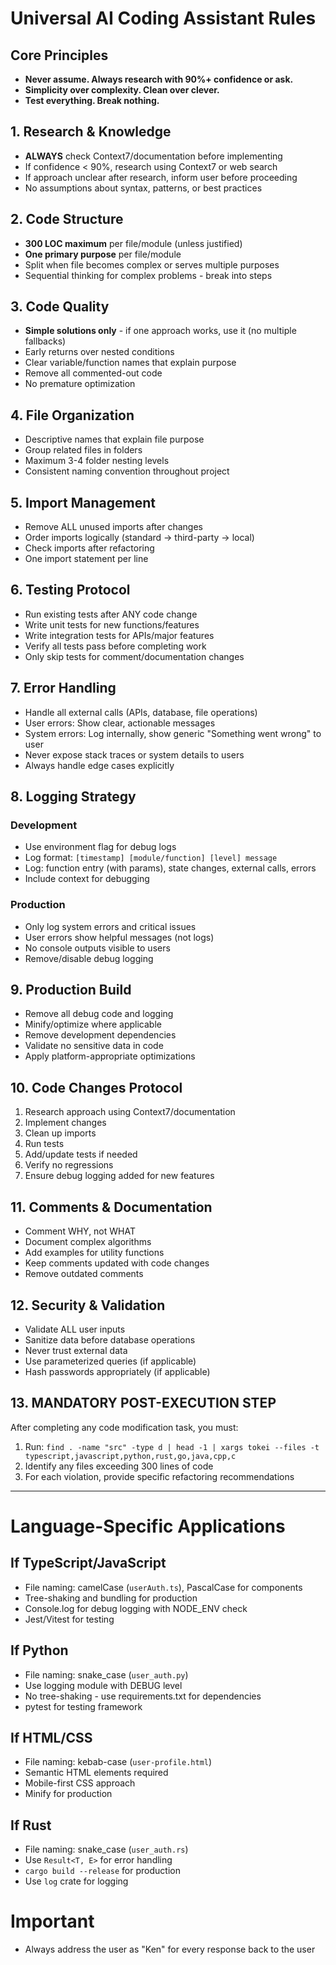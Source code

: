 # Universal AI Coding Assistant Rules

## Core Principles
- **Never assume. Always research with 90%+ confidence or ask.**
- **Simplicity over complexity. Clean over clever.**
- **Test everything. Break nothing.**

## 1. Research & Knowledge
- **ALWAYS** check Context7/documentation before implementing
- If confidence < 90%, research using Context7 or web search
- If approach unclear after research, inform user before proceeding
- No assumptions about syntax, patterns, or best practices

## 2. Code Structure
- **300 LOC maximum** per file/module (unless justified)
- **One primary purpose** per file/module
- Split when file becomes complex or serves multiple purposes
- Sequential thinking for complex problems - break into steps

## 3. Code Quality
- **Simple solutions only** - if one approach works, use it (no multiple fallbacks)
- Early returns over nested conditions
- Clear variable/function names that explain purpose
- Remove all commented-out code
- No premature optimization

## 4. File Organization
- Descriptive names that explain file purpose
- Group related files in folders
- Maximum 3-4 folder nesting levels
- Consistent naming convention throughout project

## 5. Import Management
- Remove ALL unused imports after changes
- Order imports logically (standard → third-party → local)
- Check imports after refactoring
- One import statement per line

## 6. Testing Protocol
- Run existing tests after ANY code change
- Write unit tests for new functions/features
- Write integration tests for APIs/major features
- Verify all tests pass before completing work
- Only skip tests for comment/documentation changes

## 7. Error Handling
- Handle all external calls (APIs, database, file operations)
- User errors: Show clear, actionable messages
- System errors: Log internally, show generic "Something went wrong" to user
- Never expose stack traces or system details to users
- Always handle edge cases explicitly

## 8. Logging Strategy
### Development
- Use environment flag for debug logs
- Log format: `[timestamp] [module/function] [level] message`
- Log: function entry (with params), state changes, external calls, errors
- Include context for debugging

### Production
- Only log system errors and critical issues
- User errors show helpful messages (not logs)
- No console outputs visible to users
- Remove/disable debug logging

## 9. Production Build
- Remove all debug code and logging
- Minify/optimize where applicable
- Remove development dependencies
- Validate no sensitive data in code
- Apply platform-appropriate optimizations

## 10. Code Changes Protocol
1. Research approach using Context7/documentation
2. Implement changes
3. Clean up imports
4. Run tests
5. Add/update tests if needed
6. Verify no regressions
7. Ensure debug logging added for new features

## 11. Comments & Documentation
- Comment WHY, not WHAT
- Document complex algorithms
- Add examples for utility functions
- Keep comments updated with code changes
- Remove outdated comments

## 12. Security & Validation
- Validate ALL user inputs
- Sanitize data before database operations
- Never trust external data
- Use parameterized queries (if applicable)
- Hash passwords appropriately (if applicable)

## 13. MANDATORY POST-EXECUTION STEP
After completing any code modification task, you must:

1. Run: `find . -name "src" -type d | head -1 | xargs tokei --files -t typescript,javascript,python,rust,go,java,cpp,c`
2. Identify any files exceeding 300 lines of code
3. For each violation, provide specific refactoring recommendations

---

# Language-Specific Applications

## If TypeScript/JavaScript
- File naming: camelCase (`userAuth.ts`), PascalCase for components
- Tree-shaking and bundling for production
- Console.log for debug logging with NODE_ENV check
- Jest/Vitest for testing

## If Python
- File naming: snake_case (`user_auth.py`)
- Use logging module with DEBUG level
- No tree-shaking - use requirements.txt for dependencies
- pytest for testing framework

## If HTML/CSS
- File naming: kebab-case (`user-profile.html`)
- Semantic HTML elements required
- Mobile-first CSS approach
- Minify for production

## If Rust
- File naming: snake_case (`user_auth.rs`)
- Use `Result<T, E>` for error handling
- `cargo build --release` for production
- Use `log` crate for logging

# Important

- Always address the user as "Ken" for every response back to the user
